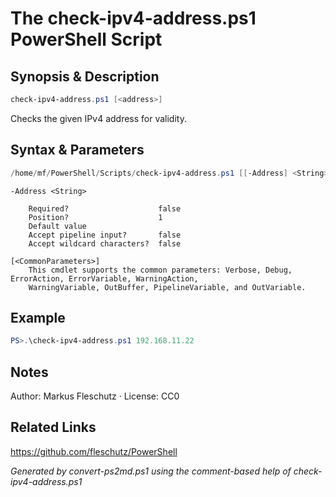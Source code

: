 # The check-ipv4-address.ps1 PowerShell Script

## Synopsis & Description
```powershell
check-ipv4-address.ps1 [<address>]
```

Checks the given IPv4 address for validity.

## Syntax & Parameters
```powershell
/home/mf/PowerShell/Scripts/check-ipv4-address.ps1 [[-Address] <String>] [<CommonParameters>]
```

```
-Address <String>
    
    Required?                    false
    Position?                    1
    Default value                
    Accept pipeline input?       false
    Accept wildcard characters?  false
```

```
[<CommonParameters>]
    This cmdlet supports the common parameters: Verbose, Debug, ErrorAction, ErrorVariable, WarningAction, 
    WarningVariable, OutBuffer, PipelineVariable, and OutVariable.
```

## Example
```powershell
PS>.\check-ipv4-address.ps1 192.168.11.22
```


## Notes
Author: Markus Fleschutz · License: CC0

## Related Links
https://github.com/fleschutz/PowerShell

*Generated by convert-ps2md.ps1 using the comment-based help of check-ipv4-address.ps1*
